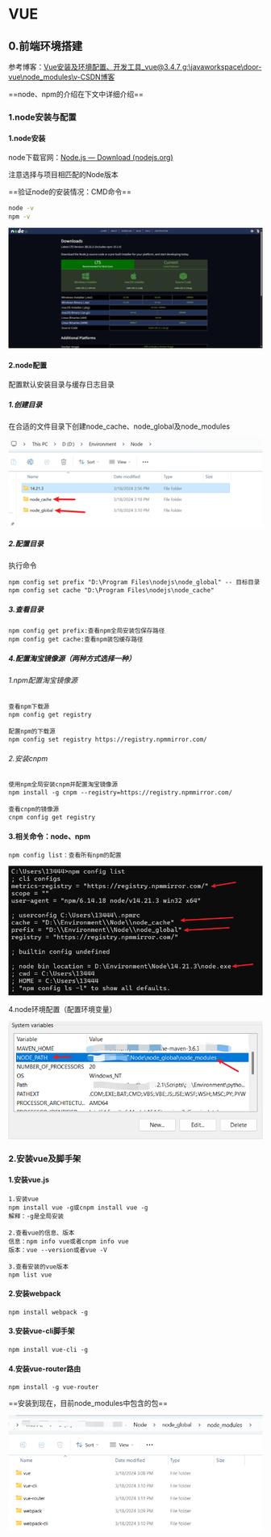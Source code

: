 # VUE

## 0.前端环境搭建

参考博客：[Vue安装及环境配置、开发工具_vue@3.4.7 g:\javaworkspace\door-vue\node_modules\v-CSDN博客](https://blog.csdn.net/dream_summer/article/details/108867317)

==node、npm的介绍在下文中详细介绍==

### 1.node安装与配置

#### 1.node安装

node下载官网：[Node.js — Download (nodejs.org)](https://nodejs.org/en/download/)

注意选择与项目相匹配的Node版本

==验证node的安装情况：CMD命令==

```sh
node -v
npm -v
```

![image-20240319152653870](../../imgs/image-20240319152653870.png)

#### 2.node配置

配置默认安装目录与缓存日志目录

##### 1.创建目录

在合适的文件目录下创建node_cache、node_global及node_modules

![image-20240319153247943](../../imgs/image-20240319153247943.png)

##### 2.配置目录

执行命令

```shell
npm config set prefix "D:\Program Files\nodejs\node_global" -- 目标目录
npm config set cache "D:\Program Files\nodejs\node_cache"
```

##### 3.查看目录

```shell
npm config get prefix:查看npm全局安装包保存路径
npm config get cache:查看npm装包缓存路径
```

##### 4.配置淘宝镜像源（两种方式选择一种）

###### 1.npm配置淘宝镜像源

```shell
查看npm下载源
npm config get registry

配置npm的下载源
npm config set registry https://registry.npmmirror.com/ 
```

###### 2.安装cnpm

```shell
使用npm全局安装cnpm并配置淘宝镜像源
npm install -g cnpm --registry=https://registry.npmmirror.com/

查看cnpm的镜像源
cnpm config get registry
```

#### 3.相关命令：node、npm

```shell
npm config list：查看所有npm的配置
```

![image-20240319153847700](../../imgs/image-20240319153847700.png)

4.node环境配置（配置环境变量）

![image-20240319154032938](../../imgs/image-20240319154032938.png)

### 2.安装vue及脚手架

#### 1.安装vue.js

```shell
1.安装vue
npm install vue -g或cnpm install vue -g
解释：-g是全局安装

2.查看vue的信息、版本
信息：npm info vue或者cnpm info vue
版本：vue --version或者vue -V

3.查看安装的vue版本
npm list vue
```

#### 2.安装webpack

```shell
npm install webpack -g
```

#### 3.安装vue-cli脚手架

```shell
npm install vue-cli -g
```

#### 4.安装vue-router路由

```shell
npm install -g vue-router
```

==安装到现在，目前node_modules中包含的包==

![image-20240319155537776](../../imgs/image-20240319155537776.png)